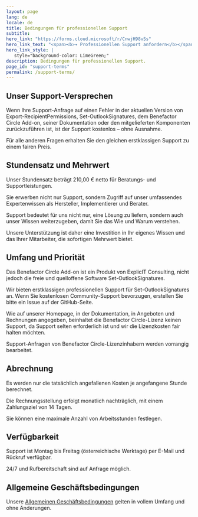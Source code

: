 ```yaml
---
layout: page
lang: de
locale: de
title: Bedingungen für professionellen Support
subtitle: 
hero_link: "https://forms.cloud.microsoft/r/CnwjH98vSs"
hero_link_text: "<span><b>➔ Professionellen Support anfordern</b></span>"
hero_link_style: |
   style="background-color: LimeGreen;"
description: Bedingungen für professionellen Support.
page_id: "support-terms"
permalink: /support-terms/
---
```


<h2 id="support-promise">Unser Support-Versprechen</h2>

Wenn Ihre Support-Anfrage auf einen Fehler in der aktuellen Version von Export-RecipientPermissions, Set-OutlookSignatures, dem Benefactor Circle Add-on, seiner Dokumentation oder den mitgelieferten Komponenten zurückzuführen ist, ist der Support kostenlos – ohne Ausnahme.  

Für alle anderen Fragen erhalten Sie den gleichen erstklassigen Support zu einem fairen Preis.

<h2 id="rates">Stundensatz und Mehrwert</h2>

Unser Stundensatz beträgt 210,00 € netto für Beratungs- und Supportleistungen.  

Sie erwerben nicht nur Support, sondern Zugriff auf unser umfassendes Expertenwissen als Hersteller, Implementierer und Berater.  

Support bedeutet für uns nicht nur, eine Lösung zu liefern, sondern auch unser Wissen weiterzugeben, damit Sie das Wie und Warum verstehen.  

Unsere Unterstützung ist daher eine Investition in Ihr eigenes Wissen und das Ihrer Mitarbeiter, die sofortigen Mehrwert bietet.

<h2 id="scope">Umfang und Priorität</h2>

Das Benefactor Circle Add-on ist ein Produkt von ExplicIT Consulting, nicht jedoch die freie und quelloffene Software Set-OutlookSignatures.  

Wir bieten erstklassigen professionellen Support für Set-OutlookSignatures an. Wenn Sie kostenlosen Community-Support bevorzugen, erstellen Sie bitte ein Issue auf der GitHub-Seite.

Wie auf unserer Homepage, in der Dokumentation, in Angeboten und Rechnungen angegeben, beinhaltet die Benefactor Circle-Lizenz keinen Support, da Support selten erforderlich ist und wir die Lizenzkosten fair halten möchten.  

Support-Anfragen von Benefactor Circle-Lizenzinhabern werden vorrangig bearbeitet.

<h2 id="billing">Abrechnung</h2>

Es werden nur die tatsächlich angefallenen Kosten je angefangene Stunde berechnet.

Die Rechnungsstellung erfolgt monatlich nachträglich, mit einem Zahlungsziel von 14 Tagen.

Sie können eine maximale Anzahl von Arbeitsstunden festlegen.

<h2 id="availability">Verfügbarkeit</h2>

Support ist Montag bis Freitag (österreichische Werktage) per E-Mail und Rückruf verfügbar.  

24/7 und Rufbereitschaft sind auf Anfrage möglich.

<h2 id="terms">Allgemeine Geschäftsbedingungen</h2>

Unsere [Allgemeinen Geschäftsbedingungen](/legal/) gelten in vollem Umfang und ohne Änderungen.